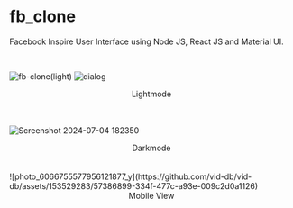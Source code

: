 # fb_clone

<p>
Facebook Inspire User Interface using Node JS, React JS and Material UI. </br>
</p>
<br>

![fb-clone(light)](https://github.com/vid-db/fb_clone/assets/153529283/fc0e63ee-a396-4515-a019-5a2c43f92430)
![dialog](https://github.com/vid-db/vid-db/assets/153529283/514361f1-4263-4b53-a45a-c69d6d3f5587)
<div align="center"> Lightmode </div>
<br>
<br>

![Screenshot 2024-07-04 182350](https://github.com/vid-db/fb_clone/assets/153529283/cbe8d3bf-a8d4-453e-8487-2498afe2b6b3)
<div align="center"> Darkmode </div>
<br>
<br>

<div>
![photo_6066755577956121877_y](https://github.com/vid-db/vid-db/assets/153529283/57386899-334f-477c-a93e-009c2d0a1126)
<div align="center"> Mobile View </div>
</div>

